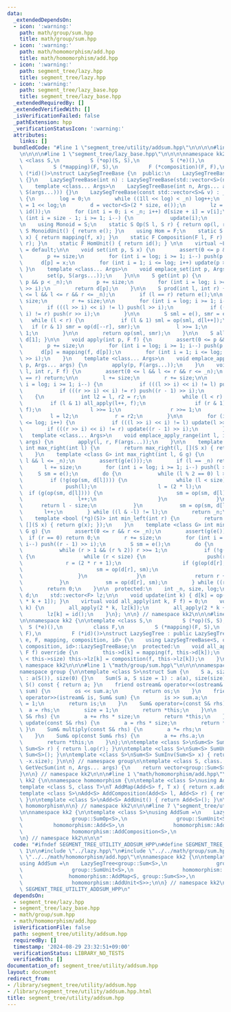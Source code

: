 ```yaml
---
data:
  _extendedDependsOn:
  - icon: ':warning:'
    path: math/group/sum.hpp
    title: math/group/sum.hpp
  - icon: ':warning:'
    path: math/homomorphism/add.hpp
    title: math/homomorphism/add.hpp
  - icon: ':warning:'
    path: segment_tree/lazy.hpp
    title: segment_tree/lazy.hpp
  - icon: ':warning:'
    path: segment_tree/lazy_base.hpp
    title: segment_tree/lazy_base.hpp
  _extendedRequiredBy: []
  _extendedVerifiedWith: []
  _isVerificationFailed: false
  _pathExtension: hpp
  _verificationStatusIcon: ':warning:'
  attributes:
    links: []
  bundledCode: "#line 1 \"segment_tree/utility/addsum.hpp\"\n\n\n\n#line 1 \"segment_tree/lazy.hpp\"\
    \n\n\n\n#line 1 \"segment_tree/lazy_base.hpp\"\n\n\n\nnamespace kk2 {\n\ntemplate\
    \ <class S,\n          S (*op)(S, S),\n          S (*e)(),\n          class F,\n\
    \          S (*mapping)(F, S),\n          F (*composition)(F, F),\n          F\
    \ (*id)()>\nstruct LazySegTreeBase {\n  public:\n    LazySegTreeBase() : LazySegTreeBase(0)\
    \ {}\n    LazySegTreeBase(int n) : LazySegTreeBase(std::vector<S>(n, e())) {}\n\
    \    template <class... Args>\n    LazySegTreeBase(int n, Args... args) : LazySegTreeBase(std::vector<S>(n,\
    \ S(args...))) {}\n    LazySegTreeBase(const std::vector<S>& v) : _n(int(v.size()))\
    \ {\n        log = 0;\n        while ((1ll << log) < _n) log++;\n        size\
    \ = 1 << log;\n        d = vector<S>(2 * size, e());\n        lz = vector<F>(size,\
    \ id());\n        for (int i = 0; i < _n; i++) d[size + i] = v[i];\n        for\
    \ (int i = size - 1; i >= 1; i--) {\n            update(i);\n        }\n    }\n\
    \n    using Monoid = S;\n    static S Op(S l, S r) { return op(l, r); }\n    static\
    \ S MonoidUnit() { return e(); }\n    using Hom = F;\n    static S Map(F f, S\
    \ x) { return mapping(f, x); }\n    static F Composition(F l, F r) { return composition(l,\
    \ r); }\n    static F HomUnit() { return id(); } \n\n    virtual ~LazySegTreeBase()\
    \ = default;\n\n    void set(int p, S x) {\n        assert(0 <= p && p < _n);\n\
    \        p += size;\n        for (int i = log; i >= 1; i--) push(p >> i);\n  \
    \      d[p] = x;\n        for (int i = 1; i <= log; i++) update(p >> i);\n   \
    \ }\n    template <class... Args>\n    void emplace_set(int p, Args... args) {\n\
    \        set(p, S(args...));\n    }\n\n    S get(int p) {\n        assert(0 <=\
    \ p && p < _n);\n        p += size;\n        for (int i = log; i >= 1; i--) push(p\
    \ >> i);\n        return d[p];\n    }\n\n    S prod(int l, int r) {\n        assert(0\
    \ <= l && l <= r && r <= _n);\n        if (l == r) return e();\n\n        l +=\
    \ size;\n        r += size;\n\n        for (int i = log; i >= 1; i--) {\n    \
    \        if (((l >> i) << i) != l) push(l >> i);\n            if (((r >> i) <<\
    \ i) != r) push(r >> i);\n        }\n\n        S sml = e(), smr = e();\n     \
    \   while (l < r) {\n            if (l & 1) sml = op(sml, d[l++]);\n         \
    \   if (r & 1) smr = op(d[--r], smr);\n            l >>= 1;\n            r >>=\
    \ 1;\n        }\n\n        return op(sml, smr);\n    }\n\n    S all_prod() { return\
    \ d[1]; }\n\n    void apply(int p, F f) {\n        assert(0 <= p && p < _n);\n\
    \        p += size;\n        for (int i = log; i >= 1; i--) push(p >> i);\n  \
    \      d[p] = mapping(f, d[p]);\n        for (int i = 1; i <= log; i++) update(p\
    \ >> i);\n    }\n    template <class... Args>\n    void emplace_apply_point(int\
    \ p, Args... args) {\n        apply(p, F(args...));\n    }\n    void apply(int\
    \ l, int r, F f) {\n        assert(0 <= l && l <= r && r <= _n);\n        if (l\
    \ == r) return;\n\n        l += size;\n        r += size;\n\n        for (int\
    \ i = log; i >= 1; i--) {\n            if (((l >> i) << i) != l) push(l >> i);\n\
    \            if (((r >> i) << i) != r) push((r - 1) >> i);\n        }\n\n    \
    \    {\n            int l2 = l, r2 = r;\n            while (l < r) {\n       \
    \         if (l & 1) all_apply(l++, f);\n                if (r & 1) all_apply(--r,\
    \ f);\n                l >>= 1;\n                r >>= 1;\n            }\n   \
    \         l = l2;\n            r = r2;\n        }\n\n        for (int i = 1; i\
    \ <= log; i++) {\n            if (((l >> i) << i) != l) update(l >> i);\n    \
    \        if (((r >> i) << i) != r) update((r - 1) >> i);\n        }\n    }\n \
    \   template <class... Args>\n    void emplace_apply_range(int l, int r, Args...\
    \ args) {\n        apply(l, r, F(args...));\n    }\n\n    template <bool (*g)(S)>\
    \ int max_right(int l) {\n        return max_right(l, [](S x) { return g(x); });\n\
    \    }\n    template <class G> int max_right(int l, G g) {\n        assert(0 <=\
    \ l && l <= _n);\n        assert(g(e()));\n        if (l == _n) return _n;\n \
    \       l += size;\n        for (int i = log; i >= 1; i--) push(l >> i);\n   \
    \     S sm = e();\n        do {\n            while (l % 2 == 0) l >>= 1;\n   \
    \         if (!g(op(sm, d[l]))) {\n                while (l < size) {\n      \
    \              push(l);\n                    l = (2 * l);\n                  \
    \  if (g(op(sm, d[l]))) {\n                        sm = op(sm, d[l]);\n      \
    \                  l++;\n                    }\n                }\n          \
    \      return l - size;\n            }\n            sm = op(sm, d[l]);\n     \
    \       l++;\n        } while ((l & -l) != l);\n        return _n;\n    }\n\n\
    \    template <bool (*g)(S)> int min_left(int r) {\n        return min_left(r,\
    \ [](S x) { return g(x); });\n    }\n    template <class G> int min_left(int r,\
    \ G g) {\n        assert(0 <= r && r <= _n);\n        assert(g(e()));\n      \
    \  if (r == 0) return 0;\n        r += size;\n        for (int i = log; i >= 1;\
    \ i--) push((r - 1) >> i);\n        S sm = e();\n        do {\n            r--;\n\
    \            while (r > 1 && (r % 2)) r >>= 1;\n            if (!g(op(d[r], sm)))\
    \ {\n                while (r < size) {\n                    push(r);\n      \
    \              r = (2 * r + 1);\n                    if (g(op(d[r], sm))) {\n\
    \                        sm = op(d[r], sm);\n                        r--;\n  \
    \                  }\n                }\n                return r + 1 - size;\n\
    \            }\n            sm = op(d[r], sm);\n        } while ((r & -r) != r);\n\
    \        return 0;\n    }\n\n  protected:\n    int _n, size, log;\n    std::vector<S>\
    \ d;\n    std::vector<F> lz;\n\n    void update(int k) { d[k] = op(d[2 * k], d[2\
    \ * k + 1]); }\n    virtual void all_apply(int k, F f) = 0;\n    void push(int\
    \ k) {\n        all_apply(2 * k, lz[k]);\n        all_apply(2 * k + 1, lz[k]);\n\
    \        lz[k] = id();\n    }\n}; \n\n} // namespace kk2\n\n\n#line 5 \"segment_tree/lazy.hpp\"\
    \n\nnamespace kk2 {\n\ntemplate <class S,\n          S (*op)(S, S),\n        \
    \  S (*e)(),\n          class F,\n          S (*mapping)(F, S),\n          F (*composition)(F,\
    \ F),\n          F (*id)()>\nstruct LazySegTree : public LazySegTreeBase<S, op,\
    \ e, F, mapping, composition, id> {\n    using LazySegTreeBase<S, op, e, F, mapping,\
    \ composition, id>::LazySegTreeBase;\n  protected:\n    void all_apply(int k,\
    \ F f) override {\n        this->d[k] = mapping(f, this->d[k]);\n        if (k\
    \ < this->size) this->lz[k] = composition(f, this->lz[k]);\n    }\n};\n\n} //\
    \ namespace kk2\n\n\n#line 1 \"math/group/sum.hpp\"\n\n\n\nnamespace kk2 {\n\n\
    namespace group {\n\ntemplate <class S>\nstruct Sum {\n    S a, size;\n    Sum()\
    \ : a(S()), size(0) {}\n    Sum(S a, S size = 1) : a(a), size(size) {}\n    operator\
    \ S() const { return a; }\n    friend ostream& operator<<(ostream& os, const Sum&\
    \ sum) {\n        os << sum.a;\n        return os;\n    }\n    friend istream&\
    \ operator>>(istream& is, Sum& sum) {\n        is >> sum.a;\n        sum.size\
    \ = 1;\n        return is;\n    }\n    Sum& operator=(const S& rhs) {\n      \
    \  a = rhs;\n        size = 1;\n        return *this;\n    }\n\n    Sum& add(const\
    \ S& rhs) {\n        a += rhs * size;\n        return *this;\n    }\n    Sum&\
    \ update(const S& rhs) {\n        a = rhs * size;\n        return *this;\n   \
    \ }\n    Sum& multiply(const S& rhs) {\n        a *= rhs;\n        return *this;\n\
    \    }\n    Sum& op(const Sum& rhs) {\n        a += rhs.a;\n        size += rhs.size;\n\
    \        return *this;\n    }\n};\n\ntemplate <class S>\nSum<S> SumOp(Sum<S> l,\
    \ Sum<S> r) { return l.op(r); }\n\ntemplate <class S>\nSum<S> SumUnit() { return\
    \ Sum<S>(); }\n\ntemplate <class S>\nSum<S> SumInv(Sum<S> x) { return Sum<S>(-x.a,\
    \ -x.size); }\n\n} // namespace group\n\ntemplate <class S, class... Args>\nvector<group::Sum<S>>\
    \ GetVecSum(int n, Args... args) {\n    return vector<group::Sum<S>>(n, group::Sum<S>(args...));\n\
    }\n\n} // namespace kk2\n\n\n#line 1 \"math/homomorphism/add.hpp\"\n\n\n\nnamespace\
    \ kk2 {\n\nnamespace homomorphism {\n\ntemplate <class S>\nusing Add = S;\n\n\
    template <class S, class T>\nT AddMap(Add<S> f, T x) { return x.add(f); }\n\n\
    template <class S>\nAdd<S> AddComposition(Add<S> l, Add<S> r) { return l + r;\
    \ }\n\ntemplate <class S>\nAdd<S> AddUnit() { return Add<S>(); }\n\n} // namespace\
    \ homomorphism\n\n} // namespace kk2\n\n\n#line 7 \"segment_tree/utility/addsum.hpp\"\
    \n\nnamespace kk2 {\n\ntemplate <class S>\nusing AddSum =\n    LazySegTree<group::Sum<S>,\n\
    \                group::SumOp<S>,\n                group::SumUnit<S>,\n      \
    \          homomorphism::Add<S>,\n                homomorphism::AddMap<S, group::Sum<S>>,\n\
    \                homomorphism::AddComposition<S>,\n                homomorphism::AddUnit<S>>;\n\
    \n} // namespace kk2\n\n\n"
  code: "#ifndef SEGMENT_TREE_UTILITY_ADDSUM_HPP\n#define SEGMENT_TREE_UTILITY_ADDSUM_HPP\
    \ 1\n\n#include \"../lazy.hpp\"\n#include \"../../math/group/sum.hpp\"\n#include\
    \ \"../../math/homomorphism/add.hpp\"\n\nnamespace kk2 {\n\ntemplate <class S>\n\
    using AddSum =\n    LazySegTree<group::Sum<S>,\n                group::SumOp<S>,\n\
    \                group::SumUnit<S>,\n                homomorphism::Add<S>,\n \
    \               homomorphism::AddMap<S, group::Sum<S>>,\n                homomorphism::AddComposition<S>,\n\
    \                homomorphism::AddUnit<S>>;\n\n} // namespace kk2\n\n#endif //\
    \ SEGMENT_TREE_UTILITY_ADDSUM_HPP\n"
  dependsOn:
  - segment_tree/lazy.hpp
  - segment_tree/lazy_base.hpp
  - math/group/sum.hpp
  - math/homomorphism/add.hpp
  isVerificationFile: false
  path: segment_tree/utility/addsum.hpp
  requiredBy: []
  timestamp: '2024-08-29 23:32:51+09:00'
  verificationStatus: LIBRARY_NO_TESTS
  verifiedWith: []
documentation_of: segment_tree/utility/addsum.hpp
layout: document
redirect_from:
- /library/segment_tree/utility/addsum.hpp
- /library/segment_tree/utility/addsum.hpp.html
title: segment_tree/utility/addsum.hpp
---
```

